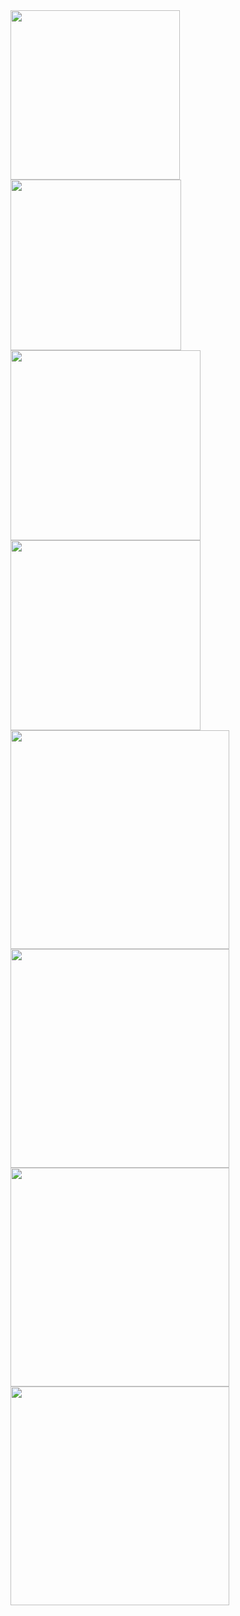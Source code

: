 <div>
 <img src="https://user-images.githubusercontent.com/73259410/139559400-8e6c332d-bbb2-47d1-bda8-c883db399d0c.png" height="271em">
 <img src="https://user-images.githubusercontent.com/73259410/139559403-e647cea6-1147-41e0-98b8-26371313a143.png" height="273em">
<div>
 <img src="https://user-images.githubusercontent.com/73259410/139559404-0884c47c-f67b-4f65-9436-acc6f2e59de0.png" height="304em">
 <img src="https://user-images.githubusercontent.com/73259410/139559405-a11297fb-6041-4c28-87f5-b6beb133e133.png" height="304em">
</div>
<div>
 <img src="https://user-images.githubusercontent.com/73259410/139559406-a8cf05ab-eccd-43c5-8193-448e839493ac.png" height="350em">
 <img src="https://user-images.githubusercontent.com/73259410/139559407-3a553f8e-efbf-44eb-94a9-e44d83c8f53b.png" height="350em">
</div>
<div>
 <img src="https://user-images.githubusercontent.com/73259410/139559408-a36969b0-7b17-4102-80c5-9eef64cb6f25.png" height="350em">
 <img src="https://user-images.githubusercontent.com/73259410/139559409-58fe3d6c-d0c7-4dab-af00-7eb2fdd7ebcb.png" height="350em"> 
</div>
